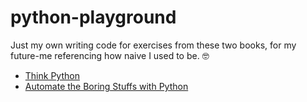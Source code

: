 # python-playground
Just my own writing code for exercises from these two books, for my future-me referencing how naive I used to be. :nerd_face:
- [Think Python](https://www.goodreads.com/book/show/26233113-think-python#) 
- [Automate the Boring Stuffs with Python](https://www.goodreads.com/book/show/22514127-automate-the-boring-stuff-with-python?ac=1&from_search=true)
